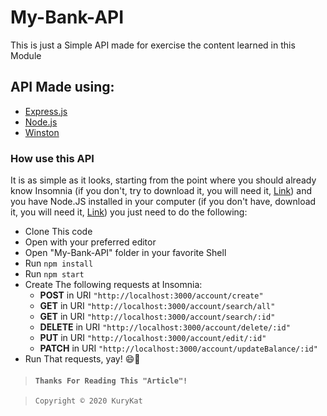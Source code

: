 # My-Bank-API
This is just a Simple API made for exercise the content learned in this Module

## API Made using:
- [Express.js](https://expressjs.com/pt-br/)
- [Node.js](https://nodejs.org/en/)
- [Winston](https://www.npmjs.com/package/winston)

### How use this API
It is as simple as it looks, starting from the point where you should already know Insomnia (if you don't, try to download it, you will need it, [Link](https://insomnia.rest/download/)) and you have Node.JS installed in your computer (if you don't have, download it, you will need it, [Link](https://nodejs.org/en/)) you just need to do the following:

- Clone This code
- Open with your preferred editor
- Open "My-Bank-API" folder in your favorite Shell 
- Run ``npm install`` 
- Run ``npm start``
- Create The following requests at Insomnia:
  - **POST** in URI `"http://localhost:3000/account/create"`
  - **GET** in URI `"http://localhost:3000/account/search/all"`
  - **GET** in URI `"http://localhost:3000/account/search/:id"`
  - **DELETE** in URI `"http://localhost:3000/account/delete/:id"`
  - **PUT** in URI `"http://localhost:3000/account/edit/:id"`
  - **PATCH** in URI `"http://localhost:3000/account/updateBalance/:id"`
- Run That requests, yay! 😄🙌




> #### ``Thanks For Reading This "Article"!``

>     Copyright © 2020 KuryKat